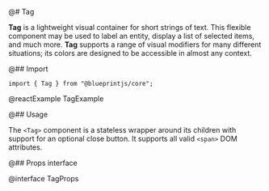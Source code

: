 @# Tag

**Tag** is a lightweight visual container for short strings of text. This flexible component may be used to label an
entity, display a list of selected items, and much more. **Tag** supports a range of visual modifiers for many
different situations; its colors are designed to be accessible in almost any context.

@## Import

```tsx
import { Tag } from "@blueprintjs/core";
```

@reactExample TagExample

@## Usage

The `<Tag>` component is a stateless wrapper around its children with support for an optional close button.
It supports all valid `<span>` DOM attributes.

@## Props interface

@interface TagProps
